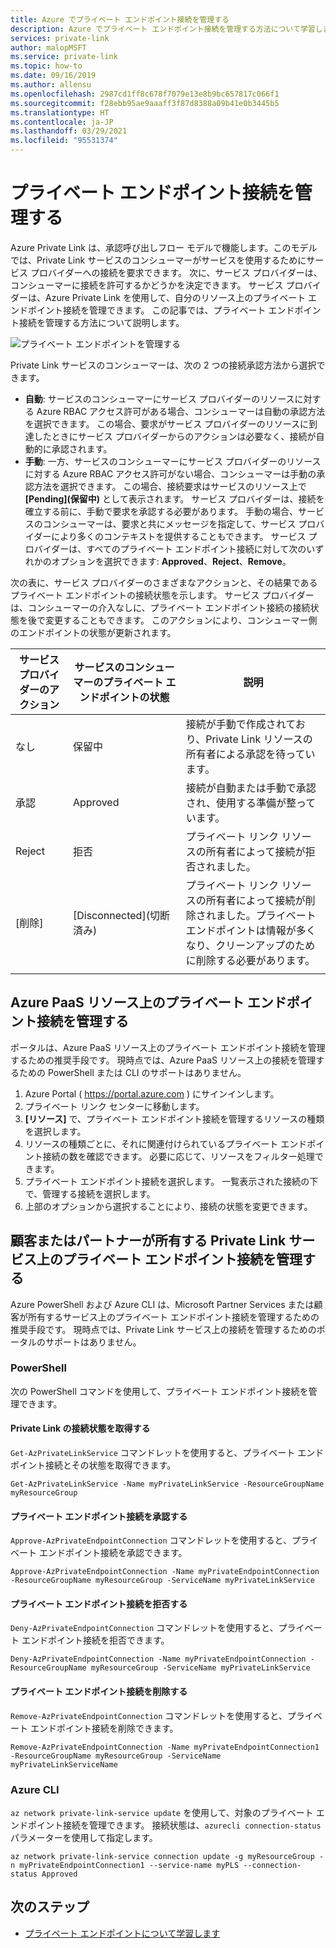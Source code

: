 ```yaml
---
title: Azure でプライベート エンドポイント接続を管理する
description: Azure でプライベート エンドポイント接続を管理する方法について学習します
services: private-link
author: malopMSFT
ms.service: private-link
ms.topic: how-to
ms.date: 09/16/2019
ms.author: allensu
ms.openlocfilehash: 2987cd1ff8c678f7079e13e8b9bc657817c066f1
ms.sourcegitcommit: f28ebb95ae9aaaff3f87d8388a09b41e0b3445b5
ms.translationtype: HT
ms.contentlocale: ja-JP
ms.lasthandoff: 03/29/2021
ms.locfileid: "95531374"
---
```

# <a name="manage-a-private-endpoint-connection"></a>プライベート エンドポイント接続を管理する
Azure Private Link は、承認呼び出しフロー モデルで機能します。このモデルでは、Private Link サービスのコンシューマーがサービスを使用するためにサービス プロバイダーへの接続を要求できます。 次に、サービス プロバイダーは、コンシューマーに接続を許可するかどうかを決定できます。 サービス プロバイダーは、Azure Private Link を使用して、自分のリソース上のプライベート エンドポイント接続を管理できます。 この記事では、プライベート エンドポイント接続を管理する方法について説明します。

![プライベート エンドポイントを管理する](media/manage-private-endpoint/manage-private-endpoint.png)

Private Link サービスのコンシューマーは、次の 2 つの接続承認方法から選択できます。
- **自動**: サービスのコンシューマーにサービス プロバイダーのリソースに対する Azure RBAC アクセス許可がある場合、コンシューマーは自動の承認方法を選択できます。 この場合、要求がサービス プロバイダーのリソースに到達したときにサービス プロバイダーからのアクションは必要なく、接続が自動的に承認されます。 
- **手動**: 一方、サービスのコンシューマーにサービス プロバイダーのリソースに対する Azure RBAC アクセス許可がない場合、コンシューマーは手動の承認方法を選択できます。 この場合、接続要求はサービスのリソース上で **[Pending]\(保留中\)** として表示されます。 サービス プロバイダーは、接続を確立する前に、手動で要求を承認する必要があります。 手動の場合、サービスのコンシューマーは、要求と共にメッセージを指定して、サービス プロバイダーにより多くのコンテキストを提供することもできます。 サービス プロバイダーは、すべてのプライベート エンドポイント接続に対して次のいずれかのオプションを選択できます: **Approved**、**Reject**、**Remove**。

次の表に、サービス プロバイダーのさまざまなアクションと、その結果であるプライベート エンドポイントの接続状態を示します。  サービス プロバイダーは、コンシューマーの介入なしに、プライベート エンドポイント接続の接続状態を後で変更することもできます。 このアクションにより、コンシューマー側のエンドポイントの状態が更新されます。 


|サービス プロバイダーのアクション   |サービスのコンシューマーのプライベート エンドポイントの状態   |説明   |
|---------|---------|---------|
|なし    |    保留中     |    接続が手動で作成されており、Private Link リソースの所有者による承認を待っています。       |
|承認    |  Approved       |  接続が自動または手動で承認され、使用する準備が整っています。     |
|Reject     | 拒否        | プライベート リンク リソースの所有者によって接続が拒否されました。        |
|[削除]    |  [Disconnected]\(切断済み\)       | プライベート リンク リソースの所有者によって接続が削除されました。プライベート エンドポイントは情報が多くなり、クリーンアップのために削除する必要があります。        |
|   |         |         |
   
## <a name="manage-private-endpoint-connections-on-azure-paas-resources"></a>Azure PaaS リソース上のプライベート エンドポイント接続を管理する
ポータルは、Azure PaaS リソース上のプライベート エンドポイント接続を管理するための推奨手段です。 現時点では、Azure PaaS リソース上の接続を管理するための PowerShell または CLI のサポートはありません。
1. Azure Portal ( https://portal.azure.com ) にサインインします。
2. プライベート リンク センターに移動します。
3. **[リソース]** で、プライベート エンドポイント接続を管理するリソースの種類を選択します。
4. リソースの種類ごとに、それに関連付けられているプライベート エンドポイント接続の数を確認できます。 必要に応じて、リソースをフィルター処理できます。
5. プライベート エンドポイント接続を選択します。  一覧表示された接続の下で、管理する接続を選択します。 
6. 上部のオプションから選択することにより、接続の状態を変更できます。

## <a name="manage-private-endpoint-connections-on-a-customerpartner-owned-private-link-service"></a>顧客またはパートナーが所有する Private Link サービス上のプライベート エンドポイント接続を管理する

Azure PowerShell および Azure CLI は、Microsoft Partner Services または顧客が所有するサービス上のプライベート エンドポイント接続を管理するための推奨手段です。 現時点では、Private Link サービス上の接続を管理するためのポータルのサポートはありません。  
 
### <a name="powershell"></a>PowerShell 
  
次の PowerShell コマンドを使用して、プライベート エンドポイント接続を管理できます。  
#### <a name="get-private-link-connection-states"></a>Private Link の接続状態を取得する 
`Get-AzPrivateLinkService` コマンドレットを使用すると、プライベート エンドポイント接続とその状態を取得できます。  
```azurepowershell
Get-AzPrivateLinkService -Name myPrivateLinkService -ResourceGroupName myResourceGroup 
 ```
 
#### <a name="approve-a-private-endpoint-connection"></a>プライベート エンドポイント接続を承認する 
 
`Approve-AzPrivateEndpointConnection` コマンドレットを使用すると、プライベート エンドポイント接続を承認できます。 
 
```azurepowershell
Approve-AzPrivateEndpointConnection -Name myPrivateEndpointConnection -ResourceGroupName myResourceGroup -ServiceName myPrivateLinkService
```
 
#### <a name="deny-private-endpoint-connection"></a>プライベート エンドポイント接続を拒否する 
 
`Deny-AzPrivateEndpointConnection` コマンドレットを使用すると、プライベート エンドポイント接続を拒否できます。 
```azurepowershell
Deny-AzPrivateEndpointConnection -Name myPrivateEndpointConnection -ResourceGroupName myResourceGroup -ServiceName myPrivateLinkService 
```
#### <a name="remove-private-endpoint-connection"></a>プライベート エンドポイント接続を削除する 
 
`Remove-AzPrivateEndpointConnection` コマンドレットを使用すると、プライベート エンドポイント接続を削除できます。 
```azurepowershell
Remove-AzPrivateEndpointConnection -Name myPrivateEndpointConnection1 -ResourceGroupName myResourceGroup -ServiceName myPrivateLinkServiceName 
```
 
### <a name="azure-cli"></a>Azure CLI 
 
`az network private-link-service update` を使用して、対象のプライベート エンドポイント接続を管理できます。 接続状態は、```azurecli connection-status``` パラメーターを使用して指定します。 
```azurecli
az network private-link-service connection update -g myResourceGroup -n myPrivateEndpointConnection1 --service-name myPLS --connection-status Approved 
```

   

## <a name="next-steps"></a>次のステップ
- [プライベート エンドポイントについて学習します](private-endpoint-overview.md)
 
